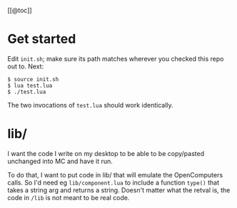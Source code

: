 
[[@toc]]

# Get started
Edit `init.sh`; make sure its path matches wherever you checked this repo out 
to.  Next:
```shell
$ source init.sh
$ lua test.lua
$ ./test.lua
```
The two invocations of `test.lua` should work identically.

# lib/
I want the code I write on my desktop to be able to be copy/pasted unchanged 
into MC and have it run.

To do that, I want to put code in lib/ that will emulate the OpenComputers 
calls.  So I'd need eg `lib/component.lua` to include a function `type()` that 
takes a string arg and returns a string.  Doesn't matter what the retval is, the 
code in `/lib` is not meant to be real code.

